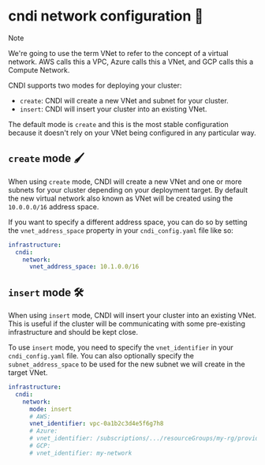 # cndi network configuration 🔌

> [!NOTE]
> We're going to use the term VNet to refer to the concept of a virtual network.
> AWS calls this a VPC, Azure calls this a VNet, and GCP calls this a Compute
> Network.

CNDI supports two modes for deploying your cluster:

- `create`: CNDI will create a new VNet and subnet for your cluster.
- `insert`: CNDI will insert your cluster into an existing VNet.

The default mode is `create` and this is the most stable configuration because
it doesn't rely on your VNet being configured in any particular way.

## `create` mode 🖌️

When using `create` mode, CNDI will create a new VNet and one or more subnets
for your cluster depending on your deployment target. By default the new virtual
network also known as VNet will be created using the `10.0.0.0/16` address
space.

If you want to specify a different address space, you can do so by setting the
`vnet_address_space` property in your `cndi_config.yaml` file like so:

```yaml
infrastructure:
  cndi:
    network:
      vnet_address_space: 10.1.0.0/16
```

## `insert` mode 🛠️

When using `insert` mode, CNDI will insert your cluster into an existing VNet.
This is useful if the cluster will be communicating with some pre-existing
infrastructure and should be kept close.

To use `insert` mode, you need to specify the `vnet_identifier` in your
`cndi_config.yaml` file. You can also optionally specify the
`subnet_address_space` to be used for the new subnet we will create in the
target VNet.

```yaml
infrastructure:
  cndi:
    network:
      mode: insert
      # AWS:
      vnet_identifier: vpc-0a1b2c3d4e5f6g7h8
      # Azure:
      # vnet_identifier: /subscriptions/.../resourceGroups/my-rg/providers/Microsoft.Network/virtualNetworks/my-vnet
      # GCP:
      # vnet_identifier: my-network
```

